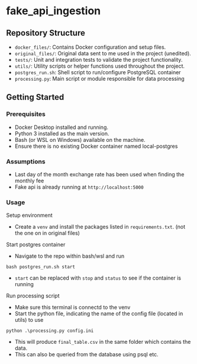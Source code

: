 # fake_api_ingestion

## Repository Structure
- `docker_files/`: Contains Docker configuration and setup files.
- `original_files/`: Original data sent to me used in the project (unedited).
- `tests/`: Unit and integration tests to validate the project functionality.
- `utils/`: Utility scripts or helper functions used throughout the project.
- `postgres_run.sh`: Shell script to run/configure PostgreSQL container
- `processing.py`: Main script or module responsible for data processing

## Getting Started

### Prerequisites
- Docker Desktop installed and running.
- Python 3 installed as the main version.
- Bash (or WSL on Windows) available on the machine.
- Ensure there is no existing Docker container named local-postgres

### Assumptions 
- Last day of the month exchange rate has been used when finding the monthly fee
- Fake api is already running at `http://localhost:5000`

### Usage
Setup environment
- Create a `venv` and install the packages listed in `requirements.txt`. (not the one on in original files)

Start postgres container
- Navigate to the repo within bash/wsl and run
```
bash postgres_run.sh start
```
- `start` can be replaced with `stop` and `status` to see if the container is running

Run processing script
- Make sure this terminal is connectd to the venv
- Start the python file, indicating the name of the config file (located in utils) to use
```
python .\processing.py config.ini
```
- This will produce `final_table.csv` in the same folder which contains the data.
- This can also be queried from the database using psql etc.